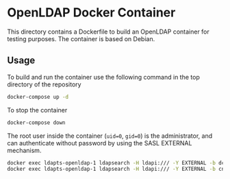 # OpenLDAP Docker Container

This directory contains a Dockerfile to build an OpenLDAP container for testing purposes.
The container is based on Debian.

## Usage

To build and run the container use the following command in the top directory of the repository

```bash
docker-compose up -d
```

To stop the container

```bash
docker-compose down
```

The root user inside the container (`uid=0`, `gid=0`) is the administrator, and can authenticate without password by using the SASL EXTERNAL mechanism.

```bash
docker exec ldapts-openldap-1 ldapsearch -H ldapi:/// -Y EXTERNAL -b dc=example,dc=org   # list users
docker exec ldapts-openldap-1 ldapsearch -H ldapi:/// -Y EXTERNAL -b cn=config           # list configuration
```
